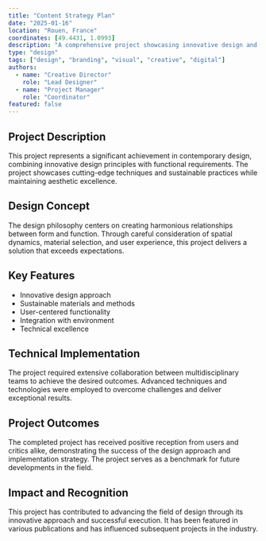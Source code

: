 ```yaml
---
title: "Content Strategy Plan"
date: "2025-01-16"
location: "Rouen, France"
coordinates: [49.4431, 1.0993]
description: "A comprehensive project showcasing innovative design and creative solutions"
type: "design"
tags: ["design", "branding", "visual", "creative", "digital"]
authors:
  - name: "Creative Director"
    role: "Lead Designer"
  - name: "Project Manager"
    role: "Coordinator"
featured: false
---
```


## Project Description

This project represents a significant achievement in contemporary design, combining innovative design principles with functional requirements. The project showcases cutting-edge techniques and sustainable practices while maintaining aesthetic excellence.

## Design Concept

The design philosophy centers on creating harmonious relationships between form and function. Through careful consideration of spatial dynamics, material selection, and user experience, this project delivers a solution that exceeds expectations.

## Key Features

- Innovative design approach
- Sustainable materials and methods
- User-centered functionality
- Integration with environment
- Technical excellence

## Technical Implementation

The project required extensive collaboration between multidisciplinary teams to achieve the desired outcomes. Advanced techniques and technologies were employed to overcome challenges and deliver exceptional results.

## Project Outcomes

The completed project has received positive reception from users and critics alike, demonstrating the success of the design approach and implementation strategy. The project serves as a benchmark for future developments in the field.

## Impact and Recognition

This project has contributed to advancing the field of design through its innovative approach and successful execution. It has been featured in various publications and has influenced subsequent projects in the industry.
